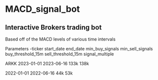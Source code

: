 # MACD_signal_bot


## Interactive Brokers trading bot

Based off of the MACD levels of various time intervals

Parameters
-ticker
start_date
end_date
min_buy_signals
min_sell_signals
buy_threshold_15m
sell_threshold_15m
signal_multiple


ARKK
2023-01-01
2023-06-16
133k
138k


2022-01-01
2022-06-16
44k
53k
